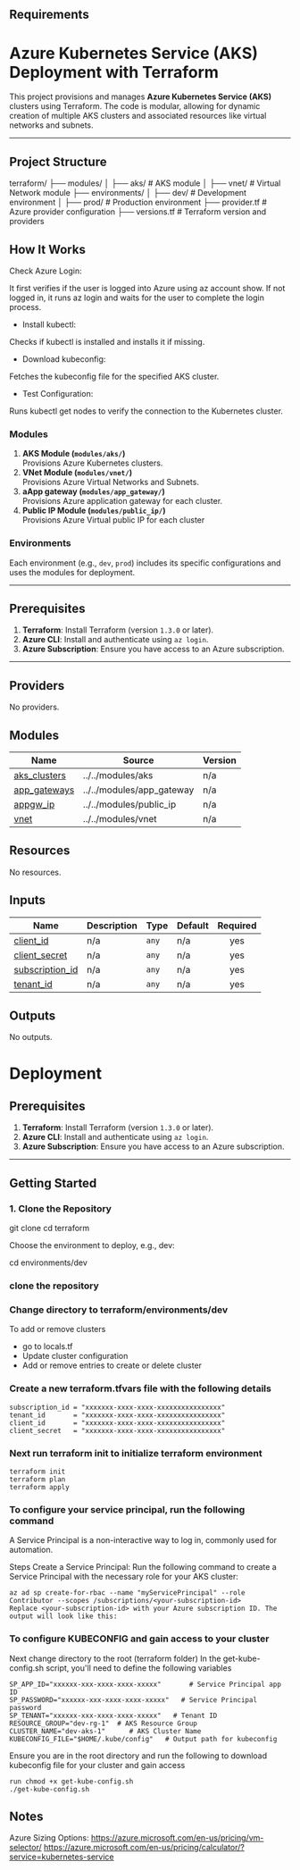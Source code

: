 ## Requirements
# **Azure Kubernetes Service (AKS) Deployment with Terraform**

This project provisions and manages **Azure Kubernetes Service (AKS)** clusters using Terraform. The code is modular, allowing for dynamic creation of multiple AKS clusters and associated resources like virtual networks and subnets.

---

## **Project Structure**

terraform/ ├── modules/ │ ├── aks/ # AKS module │ ├── vnet/ # Virtual Network module ├── environments/ │ ├── dev/ # Development environment │ ├── prod/ # Production environment ├── provider.tf # Azure provider configuration ├── versions.tf # Terraform version and providers

## How It Works
Check Azure Login:

It first verifies if the user is logged into Azure using az account show.
If not logged in, it runs az login and waits for the user to complete the login process.
- Install kubectl:

Checks if kubectl is installed and installs it if missing.
- Download kubeconfig:

Fetches the kubeconfig file for the specified AKS cluster.
- Test Configuration:

Runs kubectl get nodes to verify the connection to the Kubernetes cluster.

### **Modules**
1. **AKS Module (`modules/aks/`)**  
   Provisions Azure Kubernetes clusters.
2. **VNet Module (`modules/vnet/`)**  
   Provisions Azure Virtual Networks and Subnets.
3. **aApp gateway (`modules/app_gateway/`)**  
   Provisions Azure application gateway for each cluster.
4. **Public IP Module (`modules/public_ip/`)**  
   Provisions Azure Virtual public IP for each cluster

### **Environments**
Each environment (e.g., `dev`, `prod`) includes its specific configurations and uses the modules for deployment.

---

## **Prerequisites**
1. **Terraform**: Install Terraform (version `1.3.0` or later).
2. **Azure CLI**: Install and authenticate using `az login`.
3. **Azure Subscription**: Ensure you have access to an Azure subscription.

---
## Providers

No providers.

## Modules

| Name | Source | Version |
|------|--------|---------|
| <a name="module_aks_clusters"></a> [aks\_clusters](#module\_aks\_clusters) | ../../modules/aks | n/a |
| <a name="module_app_gateways"></a> [app\_gateways](#module\_app\_gateways) | ../../modules/app_gateway | n/a |
| <a name="module_appgw_ip"></a> [appgw\_ip](#module\_appgw\_ip) | ../../modules/public_ip | n/a |
| <a name="module_vnet"></a> [vnet](#module\_vnet) | ../../modules/vnet | n/a |

## Resources

No resources.

## Inputs

| Name | Description | Type | Default | Required |
|------|-------------|------|---------|:--------:|
| <a name="input_client_id"></a> [client\_id](#input\_client\_id) | n/a | `any` | n/a | yes |
| <a name="input_client_secret"></a> [client\_secret](#input\_client\_secret) | n/a | `any` | n/a | yes |
| <a name="input_subscription_id"></a> [subscription\_id](#input\_subscription\_id) | n/a | `any` | n/a | yes |
| <a name="input_tenant_id"></a> [tenant\_id](#input\_tenant\_id) | n/a | `any` | n/a | yes |

## Outputs

No outputs.


# Deployment

## **Prerequisites**
1. **Terraform**: Install Terraform (version `1.3.0` or later).
2. **Azure CLI**: Install and authenticate using `az login`.
3. **Azure Subscription**: Ensure you have access to an Azure subscription.

---

## **Getting Started**

### 1. **Clone the Repository**

git clone <repository-url>
cd terraform

Choose the environment to deploy, e.g., dev:

cd environments/dev

### clone the repository
### Change directory to terraform/environments/dev

To add or remove clusters
- go to locals.tf
- Update cluster configuration
- Add or remove entries to create or delete cluster

### Create a new terraform.tfvars file with the following details
```
subscription_id = "xxxxxxx-xxxx-xxxx-xxxxxxxxxxxxxxxx"
tenant_id       = "xxxxxxx-xxxx-xxxx-xxxxxxxxxxxxxxxx"
client_id       = "xxxxxxx-xxxx-xxxx-xxxxxxxxxxxxxxxx"
client_secret   = "xxxxxxx-xxxx-xxxx-xxxxxxxxxxxxxxxx"
```

### Next run terraform init to initialize terraform environment
```
terraform init
terraform plan
terraform apply
```

### To configure your service principal, run the following command
A Service Principal is a non-interactive way to log in, commonly used for automation.


Steps
Create a Service Principal: Run the following command to create a Service Principal with the necessary role for your AKS cluster:

```
az ad sp create-for-rbac --name "myServicePrincipal" --role Contributor --scopes /subscriptions/<your-subscription-id>
Replace <your-subscription-id> with your Azure subscription ID. The output will look like this:
```
### To configure KUBECONFIG and gain access to your cluster
Next change directory to the root (terraform folder)
In the get-kube-config.sh script, you'll need to define the following variables
```
SP_APP_ID="xxxxxx-xxx-xxxx-xxxx-xxxxx"       # Service Principal app ID
SP_PASSWORD="xxxxxx-xxx-xxxx-xxxx-xxxxx"   # Service Principal password
SP_TENANT="xxxxxx-xxx-xxxx-xxxx-xxxxx"   # Tenant ID
RESOURCE_GROUP="dev-rg-1"  # AKS Resource Group
CLUSTER_NAME="dev-aks-1"      # AKS Cluster Name
KUBECONFIG_FILE="$HOME/.kube/config"   # Output path for kubeconfig
```

Ensure you are in the root directory  and run the following to download kubeconfig file for your cluster and gain access
```
run chmod +x get-kube-config.sh
./get-kube-config.sh
```

## Notes
Azure Sizing Options:
https://azure.microsoft.com/en-us/pricing/vm-selector/
https://azure.microsoft.com/en-us/pricing/calculator/?service=kubernetes-service